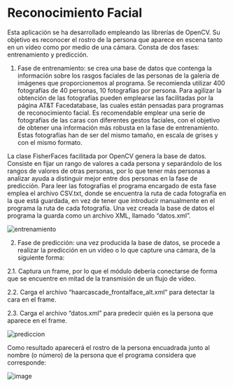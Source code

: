 # Reconocimiento Facial

Esta aplicación se ha desarrollado empleando las librerías de OpenCV. Su objetivo es reconocer el rostro de la persona que aparece en escena tanto en un vídeo como por medio de una cámara. Consta de dos fases: entrenamiento y predicción.

1. Fase de entrenamiento: se crea una base de datos que contenga la información sobre los rasgos faciales de las personas de la galería de imágenes que proporcionemos al programa. Se recomienda utilizar 400 fotografías de 40 personas, 10 fotografías por persona. Para agilizar la obtención de las fotografías pueden emplearse las facilitadas por la página AT&T Facedatabase, las cuales están pensadas para programas de reconocimiento facial. Es recomendable emplear una serie de fotografías de las caras con diferentes gestos faciales, con el objetivo de obtener una información más robusta en la fase de entrenamiento. Estas fotografías han de ser del mismo tamaño, en escala de grises y con el mismo formato.

La clase FisherFaces facilitada por OpenCV genera la base de datos. Consiste en fijar un rango de valores a cada persona y separándolo de los rangos de valores de otras personas, por lo que tener más personas a analizar ayuda a distinguir mejor entre dos personas en la fase de predicción. Para leer las fotografías el programa encargado de esta fase emplea el archivo CSV.txt, donde se encuentra la ruta de cada fotografía en la que está guardada, en vez de tener que introducir manualmente en el programa la ruta de cada fotografía. Una vez creada la base de datos el programa la guarda como un archivo XML, llamado “datos.xml”.

![entrenamiento](https://user-images.githubusercontent.com/44776831/48133965-c9011d80-e298-11e8-9a6c-c5d3c5d6cb26.png)

2. Fase de predicción: una vez producida la base de datos, se procede a realizar la predicción en un vídeo o lo que capture una cámara, de la siguiente forma:

2.1. Captura un frame, por lo que el módulo debería conectarse de forma que se encuentre en mitad de la transmisión de un flujo de vídeo.

2.2. Carga el archivo “haarcascade_frontalface_alt.xml” para detectar la cara en el frame.

2.3. Carga el archivo “datos.xml” para predecir quién es la persona que aparece en el frame.

![prediccion](https://user-images.githubusercontent.com/44776831/48134157-65c3bb00-e299-11e8-9b6a-6a01c4d9bf4b.png)

Como resultado aparecerá el rostro de la persona encuadrada junto al nombre (o número) de la persona que el programa considera que corresponde:

![image](https://user-images.githubusercontent.com/44776831/48134257-b9ce9f80-e299-11e8-8b3e-31f06ef32410.png)
